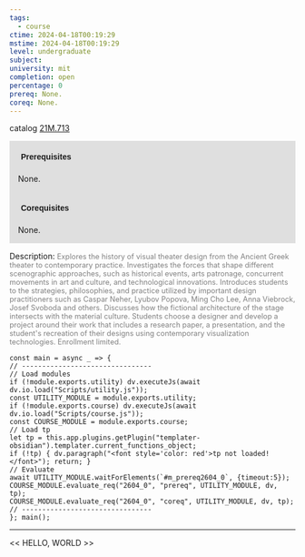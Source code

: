 ```yaml
---
tags:
  - course
ctime: 2024-04-18T00:19:29
mstime: 2024-04-18T00:19:29
level: undergraduate
subject: 
university: mit
completion: open
percentage: 0
prereq: None.
coreq: None.
---
```


catalog [21M.713](http://student.mit.edu/catalog/m21Mb.html#21M.713)

<span style="display: block; padding: 15px; background-color: rgb(100, 100, 100, 0.2);"><font id="m_prereq2604_0" style="display: block; font-family: Arial, sans-serif; font-weight: bold; padding: 5px">Prerequisites</font><br><span id="prereq2604_0">None.</span></span>
<span style="display: block; padding: 15px; background-color: rgb(100, 100, 100, 0.2);"><font id="m_coreq2604_0" style="display: block; font-family: Arial, sans-serif; font-weight: bold; padding: 5px">Corequisites</font><br><span id="coreq2604_0">None.</span></span>

<font style="">Description:</font>
<font style="color: grey; font-size: 0.8rem;">Explores the history of visual theater design from the Ancient Greek theater to contemporary practice. Investigates the forces that shape different scenographic approaches, such as historical events, arts patronage, concurrent movements in art and culture, and technological innovations. Introduces students to the strategies, philosophies, and practice utilized by important design practitioners such as Caspar Neher, Lyubov Popova, Ming Cho Lee, Anna Viebrock, Josef Svoboda and others. Discusses how the fictional architecture of the stage intersects with the material culture. Students choose a designer and develop a project around their work that includes a research paper, a presentation, and the student's recreation of their designs using contemporary visualization technologies. Enrollment limited.</font>

```dataviewjs
const main = async _ => {
// --------------------------------
// Load modules
if (!module.exports.utility) dv.executeJs(await dv.io.load("Scripts/utility.js"));
const UTILITY_MODULE = module.exports.utility;
if (!module.exports.course) dv.executeJs(await dv.io.load("Scripts/course.js"));
const COURSE_MODULE = module.exports.course;
// Load tp
let tp = this.app.plugins.getPlugin("templater-obsidian").templater.current_functions_object;
if (!tp) { dv.paragraph("<font style='color: red'>tp not loaded!</font>"); return; }
// Evaluate
await UTILITY_MODULE.waitForElements(`#m_prereq2604_0`, {timeout:5});
COURSE_MODULE.evaluate_req("2604_0", "prereq", UTILITY_MODULE, dv, tp);
COURSE_MODULE.evaluate_req("2604_0", "coreq", UTILITY_MODULE, dv, tp);
// --------------------------------
}; main();
```

---

<< HELLO, WORLD >>
